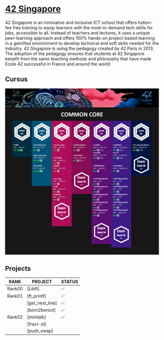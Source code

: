 # [42 Singapore](https://www.42singapore.sg/)
42 Singapore is an innovative and inclusive ICT school that offers tuition-fee free training to equip learners with the most-in-demand tech skills for jobs, accessible to all. Instead of teachers and lectures, it uses a unique peer-learning approach and offers 100% hands-on project-based learning in a gamified environment to develop technical and soft skills needed for the industry. 42 Singapore is using the pedagogy created by 42 Paris in 2013. The adoption of the pedagogy ensures that students at 42 Singapore benefit from the same teaching methods and philosophy that have made Ecole 42 successful in France and around the world.
## Cursus
![Common Core](./CommonCore.jpg)   

## Projects
| RANK | PROJECT | STATUS |
| ---- | ------- | ------ |
| Rank00 | [Libft] | ✅ | 
| Rank01 | [ft_printf] | ✅ |
|  | [get_next_line] | ✅ |
|  | [born2beroot] | ✅ |
| Rank02 | [minitalk] | ✅ |
|  | [fract-ol] | |
|  | [push_swap] |   |







